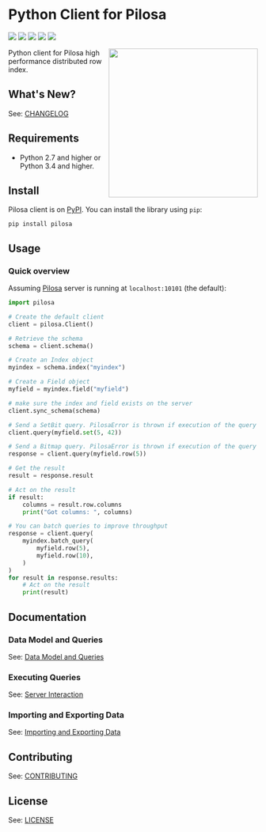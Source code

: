 # Python Client for Pilosa

<a href="https://github.com/pilosa"><img src="https://img.shields.io/badge/pilosa-0.9-blue.svg"></a>
<a href="https://pypi.python.org/pypi/pilosa"><img src="https://img.shields.io/pypi/v/pilosa.svg?maxAge=2592&updated=2"></a>
<a href="http://pilosa.readthedocs.io/en/latest/?badge=latest"><img src="https://img.shields.io/badge/docs-latest-brightgreen.svg?style=flat"></A>
<a href="https://travis-ci.org/pilosa/python-pilosa"><img src="https://api.travis-ci.org/pilosa/python-pilosa.svg?branch=master"></a>
<a href="https://coveralls.io/github/pilosa/python-pilosa?branch=master"><img src="https://coveralls.io/repos/github/pilosa/python-pilosa/badge.svg?branch=master"></a>

<img src="https://www.pilosa.com/img/ce.svg" style="float: right" align="right" height="301">

Python client for Pilosa high performance distributed row index.

## What's New?

See: [CHANGELOG](CHANGELOG.md)

## Requirements

* Python 2.7 and higher or Python 3.4 and higher.

## Install

Pilosa client is on [PyPI](https://pypi.python.org/pypi/pilosa). You can install the library using `pip`:

```
pip install pilosa
```

## Usage

### Quick overview

Assuming [Pilosa](https://github.com/pilosa/pilosa) server is running at `localhost:10101` (the default):

```python
import pilosa

# Create the default client
client = pilosa.Client()

# Retrieve the schema
schema = client.schema()

# Create an Index object
myindex = schema.index("myindex")

# Create a Field object
myfield = myindex.field("myfield")

# make sure the index and field exists on the server
client.sync_schema(schema)

# Send a SetBit query. PilosaError is thrown if execution of the query fails.
client.query(myfield.set(5, 42))

# Send a Bitmap query. PilosaError is thrown if execution of the query fails.
response = client.query(myfield.row(5))

# Get the result
result = response.result

# Act on the result
if result:
    columns = result.row.columns
    print("Got columns: ", columns)

# You can batch queries to improve throughput
response = client.query(
    myindex.batch_query(
        myfield.row(5),
        myfield.row(10),
    )    
)
for result in response.results:
    # Act on the result
    print(result)
```

## Documentation

### Data Model and Queries

See: [Data Model and Queries](docs/data-model-queries.md)

### Executing Queries

See: [Server Interaction](docs/server-interaction.md)

### Importing and Exporting Data

See: [Importing and Exporting Data](docs/imports.md)

## Contributing

See: [CONTRIBUTING](CONTRIBUTING.md)

## License

See: [LICENSE](LICENSE)
